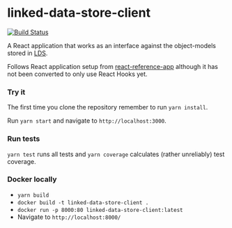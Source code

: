 # linked-data-store-client
[![Build Status](https://drone.prod-bip-ci.ssb.no/api/badges/statisticsnorway/linked-data-store-client/status.svg?ref=refs/heads/develop)](https://drone.prod-bip-ci.ssb.no/statisticsnorway/linked-data-store-client)

A React application that works as an interface against the object-models stored in 
[LDS](https://github.com/statisticsnorway/linked-data-store-documentation).

Follows React application setup from [react-reference-app](https://github.com/statisticsnorway/fe-react-reference-app) 
although it has not been converted to only use React Hooks yet.

### Try it
The first time you clone the repository remember to run `yarn install`.

Run `yarn start` and navigate to `http://localhost:3000`.

### Run tests
`yarn test` runs all tests and `yarn coverage` calculates (rather unreliably) test coverage.

### Docker locally
* `yarn build`
* `docker build -t linked-data-store-client .`
* `docker run -p 8000:80 linked-data-store-client:latest`
* Navigate to `http://localhost:8000/`

